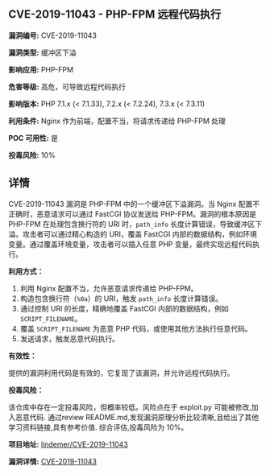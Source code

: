 ## CVE-2019-11043 - PHP-FPM 远程代码执行

**漏洞编号:** CVE-2019-11043

**漏洞类型:** 缓冲区下溢

**影响应用:** PHP-FPM

**危害等级:** 高危，可导致远程代码执行

**影响版本:** PHP 7.1.x (< 7.1.33), 7.2.x (< 7.2.24), 7.3.x (< 7.3.11)

**利用条件:** Nginx 作为前端，配置不当，将请求传递给 PHP-FPM 处理

**POC 可用性:** 是

**投毒风险:** 10%

## 详情

CVE-2019-11043 漏洞是 PHP-FPM 中的一个缓冲区下溢漏洞。当 Nginx 配置不正确时，恶意请求可以通过 FastCGI 协议发送给 PHP-FPM。漏洞的根本原因是 PHP-FPM 在处理包含换行符的 URI 时，`path_info` 长度计算错误，导致缓冲区下溢。攻击者可以通过精心构造的 URI，覆盖 FastCGI 内部的数据结构，例如环境变量。通过覆盖环境变量，攻击者可以插入任意 PHP 变量，最终实现远程代码执行。

**利用方式：**

1.  利用 Nginx 配置不当，允许恶意请求传递给 PHP-FPM。
2.  构造包含换行符（`%0a`）的 URI，触发 `path_info` 长度计算错误。
3.  通过控制 URI 的长度，精确地覆盖 FastCGI 内部的数据结构，例如 `SCRIPT_FILENAME`。
4.  覆盖 `SCRIPT_FILENAME` 为恶意 PHP 代码，或使用其他方法执行任意代码。
5.  发送请求，触发恶意代码执行。

**有效性：**

提供的漏洞利用代码是有效的，它复现了该漏洞，并允许远程代码执行。

**投毒风险：**

该仓库中存在一定投毒风险，但概率较低。风险点在于 exploit.py 可能被修改,加入恶意代码. 通过review README.md,发现漏洞原理分析比较清晰,且给出了其他学习资料链接,具有参考价值. 综合评估,投毒风险为 10%。

**项目地址:** [lindemer/CVE-2019-11043](https://github.com/lindemer/CVE-2019-11043)

**漏洞详情:** [CVE-2019-11043](https://nvd.nist.gov/vuln/detail/CVE-2019-11043)